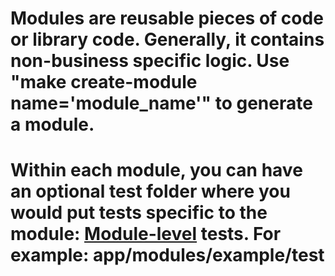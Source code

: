 # Modules are reusable pieces of code or library code. Generally, it contains non-business specific logic. Use "make create-module name='module_name'" to generate a module.

# Within each module, you can have an optional test folder where you would put tests specific to the module: [Module-level](https://terraspace.cloud/docs/testing/module/) tests. For example: app/modules/example/test
